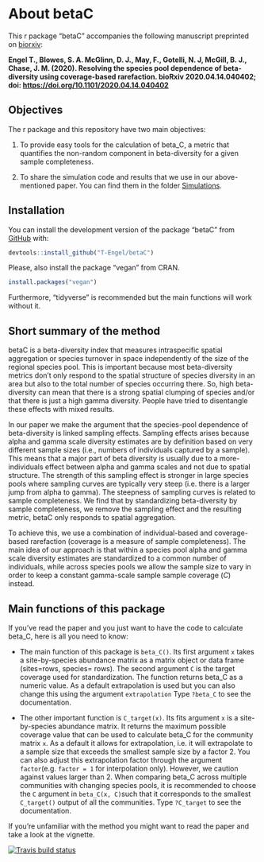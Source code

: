 
# About betaC

This r package “betaC” accompanies the following manuscript preprinted
on [biorxiv](https://biorxiv.org/cgi/content/short/2020.04.14.040402v1):

**Engel T., Blowes, S. A. McGlinn, D. J., May, F., Gotelli, N. J,
McGill, B. J., Chase, J. M. (2020). Resolving the species pool
dependence of beta-diversity using coverage-based rarefaction. bioRxiv
2020.04.14.040402; doi: <https://doi.org/10.1101/2020.04.14.040402>**

## Objectives

The r package and this repository have two main objectives:

1.  To provide easy tools for the calculation of beta\_C, a metric that
    quantifies the non-random component in beta-diversity for a given
    sample completeness.

2.  To share the simulation code and results that we use in our
    above-mentioned paper. You can find them in the folder
    [Simulations](https://github.com/T-Engel/betaC/tree/master/Simulations).

## Installation

You can install the development version of the package “betaC” from
[GitHub](https://github.com/T-Engel/betaC) with:

``` r
devtools::install_github("T-Engel/betaC")
```

Please, also install the package “vegan” from CRAN.

``` r
install.packages("vegan")
```

Furthermore, “tidyverse” is recommended but the main functions will work
without it.

## Short summary of the method

betaC is a beta-diversity index that measures intraspecific spatial
aggregation or species turnover in space independently of the size of
the regional species pool. This is important because most beta-diversity
metrics don’t only respond to the spatial structure of species diversity
in an area but also to the total number of species occurring there. So,
high beta-diversity can mean that there is a strong spatial clumping of
species and/or that there is just a high gamma diversity. People have
tried to disentangle these effects with mixed results.

In our paper we make the argument that the species-pool dependence of
beta-diversity is linked sampling effects. Sampling effects arises
because alpha and gamma scale diversity estimates are by definition
based on very different sample sizes (i.e., numbers of individuals
captured by a sample). This means that a major part of beta diversity is
usually due to a more-individuals effect between alpha and gamma scales
and not due to spatial structure. The strength of this sampling effect
is stronger in large species pools where sampling curves are typically
very steep (i.e. there is a larger jump from alpha to gamma). The
steepness of sampling curves is related to sample completeness. We find
that by standardizing beta-diversity by sample completeness, we remove
the sampling effect and the resulting metric, betaC only responds to
spatial aggregation.

To achieve this, we use a combination of individual-based and
coverage-based rarefaction (coverage is a measure of sample
completeness). The main idea of our approach is that within a species
pool alpha and gamma scale diversity estimates are standardized to a
common number of individuals, while across species pools we allow the
sample size to vary in order to keep a constant gamma-scale sample
sample coverage (*C*) instead.

## Main functions of this package

If you’ve read the paper and you just want to have the code to calculate
beta\_C, here is all you need to know:

  - The main function of this package is `beta_C()`. Its first argument
    `x` takes a site-by-species abundance matrix as a matrix object or
    data frame (sites=rows, species= rows). The second argument `C` is
    the target coverage used for standardization. The function returns
    beta\_C as a numeric value. As a default extrapolation is used but
    you can also change this using the argument `extrapolation` Type
    `?beta_C` to see the documentation.

  - The other important function is `C_target(x)`. Its fits argument `x`
    is a site-by-species abundance matrix. It returns the maximum
    possible coverage value that can be used to calculate beta\_C for
    the community matrix `x`. As a default it allows for extrapolation,
    i.e. it will extrapolate to a sample size that exceeds the smallest
    sample size by a factor 2. You can also adjust this extrapolation
    factor through the argument `factor`(e.g. `factor = 1` for
    interpolation only). However, we caution against values larger than
    2. When comparing beta\_C across multiple communities with changing
    species pools, it is recommended to choose the `C` argument in
    `beta_C(x, C)`such that it corresponds to the smallest `C_target()`
    output of all the communities. Type `?C_target` to see the
    documentation.

If you’re unfamiliar with the method you might want to read the paper
and take a look at the vignette.

<!-- badges: start -->

[![Travis build
status](https://travis-ci.org/T-Engel/betaC.svg?branch=master)](https://travis-ci.org/T-Engel/betaC)
<!-- badges: end -->
